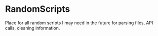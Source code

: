 # RandomScripts
Place for all random scripts I may need in the future for parsing files, API calls, cleaning information.
